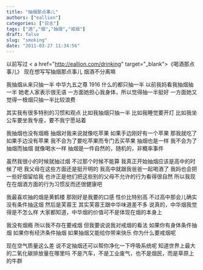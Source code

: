 ```yaml
---
title: "抽烟那点事儿"
authors: ["eallion"]
categories: ["日志"]
tags: ["酒","烟","抽烟","戒烟"]
draft: false
slug: "smoking"
date: "2011-03-27 11:34:56"
---
```


以前写过 < a href="http://eallion.com/drinking" target="_blank">《喝酒那点事儿》</a>
现在想写写抽烟那点事儿
烟酒不分离嘛

我抽烟从来只抽一半
中华九五之尊 1916 什么的都只抽一半
以前我妈看我抽烟抽一半
她老人家表示很无语
一方面她担心我身体，所以觉得抽一半挺好
一方面她又觉得一根烟只抽一半比较浪费

其实我有很多特别的习惯和观点
比如我抽烟只抽一半
比如我睡觉要开灯
比如我坐公车要坐我专座，要不我宁愿站着

我抽烟也没有烟瘾
抽烟对我来说就像吃苹果
如果手边刚好有一个苹果
那我就吃了
如果手边没有苹果
我不会为了要吃苹果而专门去买苹果
抽烟也是一样
我不会为了抽烟而抽烟
就像喝水一样
抽烟是一件自然的，随机的，非概率事件

虽然我很小的时候就抽过烟
不过那个时候不能算
我真正开始抽烟应该是高中的时候了吧
我父母在这些方面还是挺开明的
我高中就跟我爸爸一起喝酒了
我妈也会把一些好烟留给我
也许正是他们把这些别的父母不允许的行为看得很自然
所以我现在在烟酒方面的行为习惯反而还很健康吧

我最喜欢抽的烟是黄鹤楼
那刚好是我要的口感
性价比特别高
不过高中那会儿确实没有条件抽这烟
然后是芙蓉王
其实芙蓉王跟中华味道差不多
说真的，中华烟我觉得是不怎么样
大家都知道，中华烟的价值可不是体现在烟的本身上

我没有烟瘾
所以我不存在要戒烟
但我要说说我对戒烟的看法
如果你有身体条件抽烟
如果你有经济条件抽烟
如果抽烟又能给你带来快乐
你为什么要戒烟呢

现在空气质量这么差
说不定抽烟还可以帮你净化一下呼吸系统呢
知道世界上最大的二氧化碳排放量在哪里吗
不是汽车，不是工业废气，也不是烟民，而是草原上的牛群
